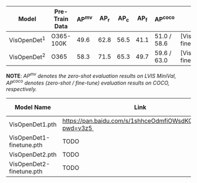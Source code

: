 
| Model    | Pre-Train Data  | AP<sup>mv</sup> | AP<sub>r</sub>  | AP<sub>c</sub>  | AP<sub>f</sub>  | AP<sup>coco</sup> | Weights |
| -------- | --------------- | ---- | ---- | ---- | ---- | --------- | ------- |
| VisOpenDet<sup>1</sup> | O365-100K   | 49.6 | 62.8 | 56.5 | 41.1 | 51.0 / 58.6 |  [VisOpenDet1.pth/VisOpenDet1-finetune.pth] |
| VisOpenDet<sup>2</sup> | O365 | 58.3 | 71.5 | 65.3 | 49.7 | 59.6 / 63.0 |   [VisOpenDet2.pth/VisOpenDet2-finetune.pth]  |

 **NOTE**: *AP<sup>mv</sup> denotes the zero-shot evaluation results on LVIS MiniVal,  AP<sup>coco</sup> denotes (zero-shot / fine-tune) evaluation results on COCO, respectively.*


 
|Model Name|Link|Extraction code|
|---|---|---|
|VisOpenDet1.pth|https://pan.baidu.com/s/1shhceOdmfiOWsdKGYTpx4Q?pwd=v3z5 |v3z5|
|VisOpenDet1-finetune.pth|TODO|--|
|VisOpenDet2.pth|TODO|--|
|VisOpenDet2-finetune.pth|TODO|--|
